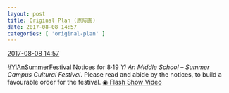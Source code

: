 ```yaml
---
layout: post
title: Original Plan (原际画)
date: 2017-08-08 14:57
categories: [ 'original-plan' ]
---
```


<div class="weibo-info">
  <a href="http://weibo.com/5626539553/Fg9cg2fUC">2017-08-08 14:57</a>
</div>

[#YiAnSummerFestival](http://weibo.com/p/100808584ecb6c041592aa973c9a8aa9b6bd18) Notices for 8·19 *Yi An Middle School – Summer Campus Cultural Festival*. Please read and abide by the notices, to build a favourable order for the festival. [◉ Flash Show Video](https://www.miaopai.com/show/GFPciG4lzhNm5rx4LnE5jd2PEzLq3UTo.htm)
